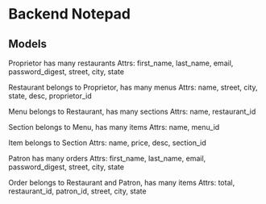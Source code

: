 # Backend Notepad

## Models

Proprietor has many restaurants
Attrs: first_name, last_name, email, password_digest, street, city, state

Restaurant belongs to Proprietor, has many menus
Attrs: name, street, city, state, desc, proprietor_id

Menu belongs to Restaurant, has many sections
Attrs: name, restaurant_id

Section belongs to Menu, has many items
Attrs: name, menu_id

Item belongs to Section
Attrs: name, price, desc, section_id

Patron has many orders
Attrs: first_name, last_name, email, password_digest, street, city, state

Order belongs to Restaurant and Patron, has many items
Attrs: total, restaurant_id, patron_id, street, city, state
